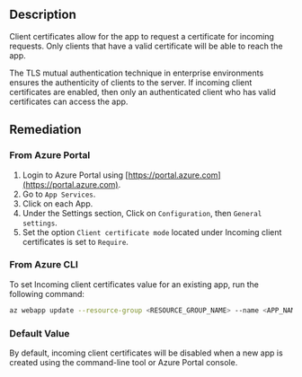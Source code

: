 ## Description

Client certificates allow for the app to request a certificate for incoming requests. Only clients that have a valid certificate will be able to reach the app.

The TLS mutual authentication technique in enterprise environments ensures the authenticity of clients to the server. If incoming client certificates are enabled, then only an authenticated client who has valid certificates can access the app.

## Remediation

### From Azure Portal

1. Login to Azure Portal using [https://portal.azure.com](https://portal.azure.com).
2. Go to `App Services`.
3. Click on each App.
4. Under the Settings section, Click on `Configuration`, then `General settings`.
5. Set the option `Client certificate mode` located under Incoming client certificates is set to `Require`.


### From Azure CLI

To set Incoming client certificates value for an existing app, run the following command:

```bash
az webapp update --resource-group <RESOURCE_GROUP_NAME> --name <APP_NAME> -- set clientCertEnabled=true
```

### Default Value

By default, incoming client certificates will be disabled when a new app is created using the command-line tool or Azure Portal console.
